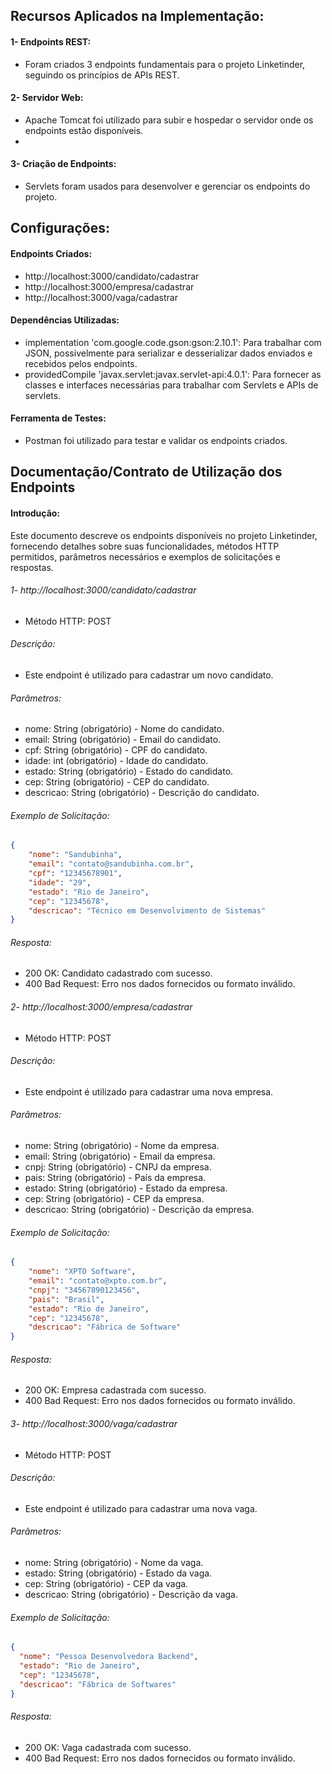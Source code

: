 ## Recursos Aplicados na Implementação:
#### 1- Endpoints REST:
- Foram criados 3 endpoints fundamentais para o projeto Linketinder, seguindo os princípios de APIs REST.

#### 2- Servidor Web:
- Apache Tomcat foi utilizado para subir e hospedar o servidor onde os endpoints estão disponíveis.
- 
#### 3- Criação de Endpoints:
- Servlets foram usados para desenvolver e gerenciar os endpoints do projeto.

## Configurações:
#### Endpoints Criados:
- http://localhost:3000/candidato/cadastrar
- http://localhost:3000/empresa/cadastrar
- http://localhost:3000/vaga/cadastrar

#### Dependências Utilizadas:
- implementation 'com.google.code.gson:gson:2.10.1': Para trabalhar com JSON, possivelmente para serializar e desserializar dados enviados e recebidos pelos endpoints.
- providedCompile 'javax.servlet:javax.servlet-api:4.0.1': Para fornecer as classes e interfaces necessárias para trabalhar com Servlets e APIs de servlets.

#### Ferramenta de Testes:
- Postman foi utilizado para testar e validar os endpoints criados.

## Documentação/Contrato de Utilização dos Endpoints
#### Introdução:
Este documento descreve os endpoints disponíveis no projeto Linketinder, fornecendo detalhes sobre suas funcionalidades, métodos HTTP permitidos, parâmetros necessários e exemplos de solicitações e respostas.

###### 1- http://localhost:3000/candidato/cadastrar
- Método HTTP: POST

###### Descrição:
- Este endpoint é utilizado para cadastrar um novo candidato.

###### Parâmetros:
- nome: String (obrigatório) - Nome do candidato.
- email: String (obrigatório) - Email do candidato.
- cpf: String (obrigatório) - CPF do candidato.
- idade: int (obrigatório) - Idade do candidato.
- estado: String (obrigatório) - Estado do candidato.
- cep: String (obrigatório) - CEP do candidato.
- descricao: String (obrigatório) - Descrição do candidato.

###### Exemplo de Solicitação:
```json
{
    "nome": "Sandubinha",
    "email": "contato@sandubinha.com.br",
    "cpf": "12345678901",
    "idade": "29",
    "estado": "Rio de Janeiro",
    "cep": "12345678",
    "descricao": "Técnico em Desenvolvimento de Sistemas"
}
```
###### Resposta:
- 200 OK: Candidato cadastrado com sucesso.
- 400 Bad Request: Erro nos dados fornecidos ou formato inválido.

###### 2- http://localhost:3000/empresa/cadastrar
- Método HTTP: POST

###### Descrição:
- Este endpoint é utilizado para cadastrar uma nova empresa.

###### Parâmetros:
- nome: String (obrigatório) - Nome da empresa.
- email: String (obrigatório) - Email da empresa.
- cnpj: String (obrigatório) - CNPJ da empresa.
- pais: String (obrigatório) - País da empresa.
- estado: String (obrigatório) - Estado da empresa.
- cep: String (obrigatório) - CEP da empresa.
- descricao: String (obrigatório) - Descrição da empresa.

###### Exemplo de Solicitação:
```json
{
    "nome": "XPTO Software",
    "email": "contato@xpto.com.br",
    "cnpj": "34567890123456",
    "pais": "Brasil",
    "estado": "Rio de Janeiro",
    "cep": "12345678",
    "descricao": "Fábrica de Software"
}
```
###### Resposta:
- 200 OK: Empresa cadastrada com sucesso.
- 400 Bad Request: Erro nos dados fornecidos ou formato inválido.

###### 3- http://localhost:3000/vaga/cadastrar
- Método HTTP: POST

###### Descrição:
- Este endpoint é utilizado para cadastrar uma nova vaga.

###### Parâmetros:
- nome: String (obrigatório) - Nome da vaga.
- estado: String (obrigatório) - Estado da vaga.
- cep: String (obrigatório) - CEP da vaga.
- descricao: String (obrigatório) - Descrição da vaga.

###### Exemplo de Solicitação:
```json
{
  "nome": "Pessoa Desenvolvedora Backend",
  "estado": "Rio de Janeiro",
  "cep": "12345678",
  "descricao": "Fábrica de Softwares"
}
```
###### Resposta:
- 200 OK: Vaga cadastrada com sucesso.
- 400 Bad Request: Erro nos dados fornecidos ou formato inválido.